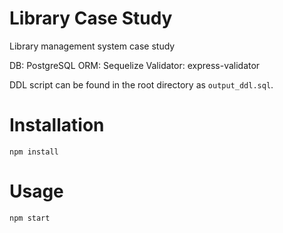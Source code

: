 # Library Case Study

Library management system case study

DB: PostgreSQL
ORM: Sequelize
Validator: express-validator

DDL script can be found in the root directory as `output_ddl.sql`.

# Installation

```npm install```

# Usage

```npm start```
